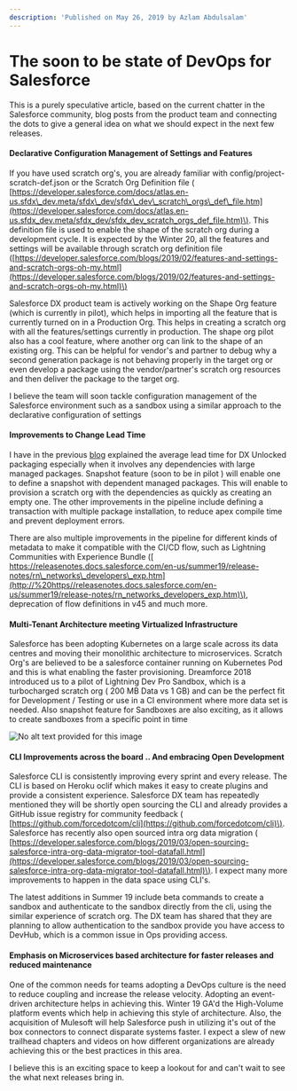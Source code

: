 ```yaml
---
description: 'Published on May 26, 2019 by Azlam Abdulsalam'
---
```


# The soon to be state of DevOps for Salesforce

This is a purely speculative article, based on the current chatter in the Salesforce community, blog posts from the product team and connecting the dots to give a general idea on what we should expect in the next few releases.

#### Declarative Configuration Management of Settings and Features

If you have used scratch org's, you are already familiar with config/project-scratch-def.json or the Scratch Org Definition file \( [https://developer.salesforce.com/docs/atlas.en-us.sfdx\_dev.meta/sfdx\_dev/sfdx\_dev\_scratch\_orgs\_def\_file.htm](https://developer.salesforce.com/docs/atlas.en-us.sfdx_dev.meta/sfdx_dev/sfdx_dev_scratch_orgs_def_file.htm)\). This definition file is used to enable the shape of the scratch org during a development cycle. It is expected by the Winter 20, all the features and settings will be available through scratch org definition file \([https://developer.salesforce.com/blogs/2019/02/features-and-settings-and-scratch-orgs-oh-my.html](https://developer.salesforce.com/blogs/2019/02/features-and-settings-and-scratch-orgs-oh-my.html)\)

Salesforce DX product team is actively working on the Shape Org feature \(which is currently in pilot\), which helps in importing all the feature that is currently turned on in a Production Org. This helps in creating a scratch org with all the features/settings currently in production. The shape org pilot also has a cool feature, where another org can link to the shape of an existing org. This can be helpful for vendor's and partner to debug why a second generation package is not behaving properly in the target org or even develop a package using the vendor/partner's scratch org resources and then deliver the package to the target org.

I believe the team will soon tackle configuration management of the Salesforce environment such as a sandbox using a similar approach to the declarative configuration of settings

#### Improvements to Change Lead Time

I have in the previous [blog](https://www.linkedin.com/pulse/change-lead-time-dx-unlocked-packaging-azlam-abdulsalam/) explained the average lead time for DX Unlocked packaging especially when it involves any dependencies with large managed packages. Snapshot feature \(soon to be in pilot \) will enable one to define a snapshot with dependent managed packages. This will enable to provision a scratch org with the dependencies as quickly as creating an empty one. The other improvements in the pipeline include defining a transaction with multiple package installation, to reduce apex compile time and prevent deployment errors.

There are also multiple improvements in the pipeline for different kinds of metadata to make it compatible with the CI/CD flow, such as Lightning Communities with Experience Bundle \([ https://releasenotes.docs.salesforce.com/en-us/summer19/release-notes/rn\_networks\_developers\_exp.htm](http://%20https//releasenotes.docs.salesforce.com/en-us/summer19/release-notes/rn_networks_developers_exp.htm)\), deprecation of flow definitions in v45 and much more.

#### Multi-Tenant Architecture meeting Virtualized Infrastructure

Salesforce has been adopting Kubernetes on a large scale across its data centres and moving their monolithic architecture to microservices. Scratch Org's are believed to be a salesforce container running on Kubernetes Pod and this is what enabling the faster provisioning. Dreamforce 2018 introduced us to a pilot of Lightning Dev Pro Sandbox, which is a turbocharged scratch org \( 200 MB Data vs 1 GB\) and can be the perfect fit for Development / Testing or use in a CI environment where more data set is needed. Also snapshot feature for Sandboxes are also exciting, as it allows to create sandboxes from a specific point in time

![No alt text provided for this image](https://media-exp1.licdn.com/dms/image/C5112AQEgMZd1_GEg5w/article-inline_image-shrink_1000_1488/0/1558873745059?e=1619654400&v=beta&t=kKjX7yBQdt2_5TzoMChLUJDbpIgBl-uosYT9cCWw5i0)

####  CLI Improvements across the board .. And embracing Open Development

Salesforce CLI is consistently improving every sprint and every release. The CLI is based on Heroku oclif which makes it easy to create plugins and provide a consistent experience. Salesforce DX team has repeatedly mentioned they will be shortly open sourcing the CLI and already provides a GitHub issue registry for community feedback \( [https://github.com/forcedotcom/cli](https://github.com/forcedotcom/cli)\). Salesforce has recently also open sourced intra org data migration \( [https://developer.salesforce.com/blogs/2019/03/open-sourcing-salesforce-intra-org-data-migrator-tool-datafall.html](https://developer.salesforce.com/blogs/2019/03/open-sourcing-salesforce-intra-org-data-migrator-tool-datafall.html)\). I expect many more improvements to happen in the data space using CLI's.

The latest additions in Summer 19 include beta commands to create a sandbox and authenticate to the sandbox directly from the cli, using the similar experience of scratch org. The DX team has shared that they are planning to allow authentication to the sandbox provide you have access to DevHub, which is a common issue in Ops providing access.

#### Emphasis on Microservices based architecture for faster releases and reduced maintenance

One of the common needs for teams adopting a DevOps culture is the need to reduce coupling and increase the release velocity. Adopting an event-driven architecture helps in achieving this. Winter 19 GA'd the High-Volume platform events which help in achieving this style of architecture. Also, the acquisition of Mulesoft will help Salesforce push in utilizing it's out of the box connectors to connect disparate systems faster. I expect a slew of new trailhead chapters and videos on how different organizations are already achieving this or the best practices in this area.

I believe this is an exciting space to keep a lookout for and can't wait to see the what next releases bring in.  


